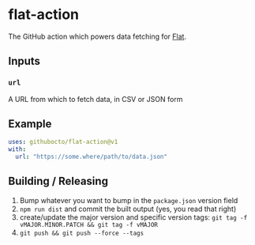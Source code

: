 # flat-action

The GitHub action which powers data fetching for [Flat](https://github.com/githubocto/flat).

## Inputs  

### `url`

A URL from which to fetch data, in CSV or JSON form

## Example

```yaml
uses: githubocto/flat-action@v1
with:
  url: "https://some.where/path/to/data.json"
```

## Building / Releasing

1. Bump whatever you want to bump in the `package.json` version field
2. `npm run dist` and commit the built output (yes, you read that right)
3. create/update the major version and specific version tags: `git tag -f vMAJOR.MINOR.PATCH && git tag -f vMAJOR`
4. `git push && git push --force --tags`
